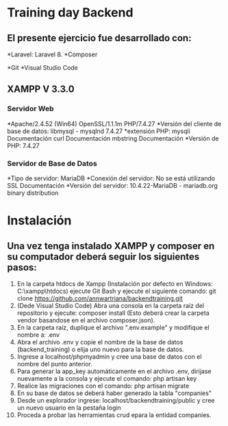# Training day Backend

El presente ejercicio fue desarrollado con:
---------------

*Laravel: Laravel 8.
*Composer

*Git
*Visual Studio Code


## XAMPP V 3.3.0

### Servidor Web

*Apache/2.4.52 (Win64) OpenSSL/1.1.1m PHP/7.4.27
*Versión del cliente de base de datos: libmysql - mysqlnd 7.4.27
*extensión PHP: mysqli Documentación curl Documentación mbstring Documentación
*Versión de PHP: 7.4.27

### Servidor de Base de Datos
*Tipo de servidor: MariaDB
*Conexión del servidor: No se está utilizando SSL Documentación
*Versión del servidor: 10.4.22-MariaDB - mariadb.org binary distribution

# Instalación

Una vez tenga instalado XAMPP y composer en su computador deberá seguir los siguientes pasos:
------------------
1. En la carpeta htdocs de  Xampp (Instalación por defecto  en Windows: C:\xampp\htdocs) ejecute Git Bash y ejecute el siguiente comando: git clone https://github.com/annwartriana/backendtraining.git
2. (Dede Visual Studio Code) Abra una consola en la carpeta raíz del repositorio y ejecute: composer install (Esto deberá crear la carpeta vendor basandose en el archivo composer.json).
3. En la carpeta raíz, duplique el archivo ".env.example" y modifique el nombre a: .env 
4. Abra el archivo .env y copie el nombre de la base de datos (backend_training) o elija uno nuevo para la base de datos.
5. Ingrese a localhost/phpmyadmin y cree una base de datos con el nombre del punto anterior.
6. Para generar la app_key automáticamente en el archivo .env, dirijase nuevamente a la consola y ejecute el comando: php artisan key 
7. Realice las migraciones con el comando: php artisan migrate
8. En su base de datos se deberá haber generado la tabla "companies"
9. Desde un explorador ingrese: localhost/backendtraining/public y cree un nuevo usuario en la pestaña login
10. Proceda a probar las herramientas crud epara la entidad companies.
